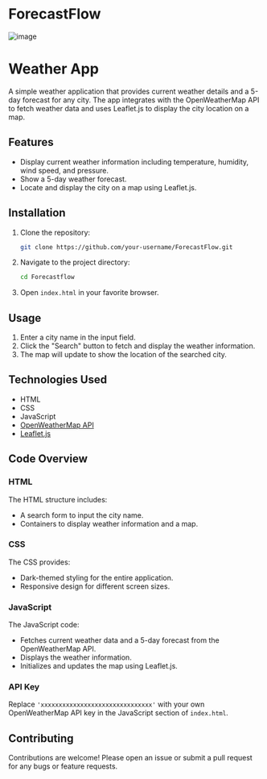 # ForecastFlow

![image](https://github.com/user-attachments/assets/210162cb-157e-4a1a-b60a-7d23373fe276)

# Weather App

A simple weather application that provides current weather details and a 5-day forecast for any city. The app integrates with the OpenWeatherMap API to fetch weather data and uses Leaflet.js to display the city location on a map.

## Features

- Display current weather information including temperature, humidity, wind speed, and pressure.
- Show a 5-day weather forecast.
- Locate and display the city on a map using Leaflet.js.



## Installation

1. Clone the repository:
   ```sh
   git clone https://github.com/your-username/ForecastFlow.git
   ```
2. Navigate to the project directory:
   ```sh
   cd Forecastflow
   ```
3. Open `index.html` in your favorite browser.

## Usage

1. Enter a city name in the input field.
2. Click the "Search" button to fetch and display the weather information.
3. The map will update to show the location of the searched city.

## Technologies Used

- HTML
- CSS
- JavaScript
- [OpenWeatherMap API](https://openweathermap.org/api)
- [Leaflet.js](https://leafletjs.com/)

## Code Overview

### HTML

The HTML structure includes:
- A search form to input the city name.
- Containers to display weather information and a map.

### CSS

The CSS provides:
- Dark-themed styling for the entire application.
- Responsive design for different screen sizes.

### JavaScript

The JavaScript code:
- Fetches current weather data and a 5-day forecast from the OpenWeatherMap API.
- Displays the weather information.
- Initializes and updates the map using Leaflet.js.

### API Key

Replace `'xxxxxxxxxxxxxxxxxxxxxxxxxxxxxxx'` with your own OpenWeatherMap API key in the JavaScript section of `index.html`.

## Contributing

Contributions are welcome! Please open an issue or submit a pull request for any bugs or feature requests.

